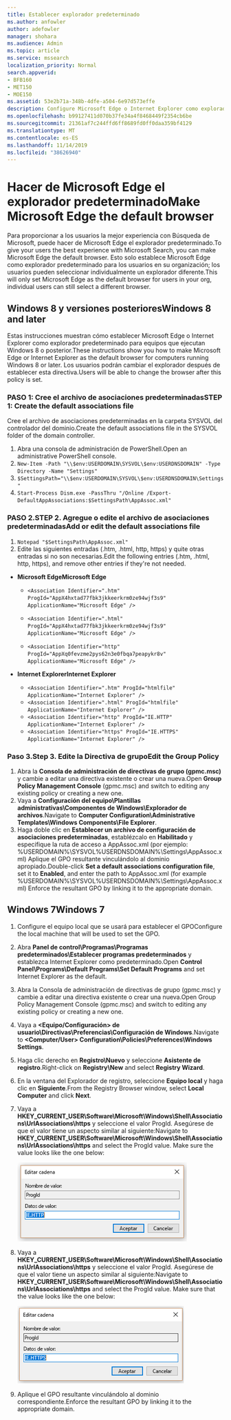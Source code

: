 ```yaml
---
title: Establecer explorador predeterminado
ms.author: anfowler
author: adefowler
manager: shohara
ms.audience: Admin
ms.topic: article
ms.service: mssearch
localization_priority: Normal
search.appverid:
- BFB160
- MET150
- MOE150
ms.assetid: 53e2b71a-348b-4dfe-a504-6e97d573effe
description: Configure Microsoft Edge o Internet Explorer como explorador predeterminado para los usuarios de Búsqueda de Microsoft.
ms.openlocfilehash: b99127411d070b37fe34a4f8468449f2354cb6be
ms.sourcegitcommit: 21361af7c244ffd6ff8689fd0ff0daa359bf4129
ms.translationtype: MT
ms.contentlocale: es-ES
ms.lasthandoff: 11/14/2019
ms.locfileid: "38626940"
---
```

# <a name="make-microsoft-edge-the-default-browser"></a><span data-ttu-id="b83e3-103">Hacer de Microsoft Edge el explorador predeterminado</span><span class="sxs-lookup"><span data-stu-id="b83e3-103">Make Microsoft Edge the default browser</span></span>
  
<span data-ttu-id="b83e3-104">Para proporcionar a los usuarios la mejor experiencia con Búsqueda de Microsoft, puede hacer de Microsoft Edge el explorador predeterminado.</span><span class="sxs-lookup"><span data-stu-id="b83e3-104">To give your users the best experience with Microsoft Search, you can make Microsoft Edge the default browser.</span></span> <span data-ttu-id="b83e3-105">Esto solo establece Microsoft Edge como explorador predeterminado para los usuarios en su organización; los usuarios pueden seleccionar individualmente un explorador diferente.</span><span class="sxs-lookup"><span data-stu-id="b83e3-105">This will only set Microsoft Edge as the default browser for users in your org, individual users can still select a different browser.</span></span>
  
  
## <a name="windows-8-and-later"></a><span data-ttu-id="b83e3-106">Windows 8 y versiones posteriores</span><span class="sxs-lookup"><span data-stu-id="b83e3-106">Windows 8 and later</span></span>

<span data-ttu-id="b83e3-107">Estas instrucciones muestran cómo establecer Microsoft Edge o Internet Explorer como explorador predeterminado para equipos que ejecutan Windows 8 o posterior.</span><span class="sxs-lookup"><span data-stu-id="b83e3-107">These instructions show you how to make Microsoft Edge or Internet Explorer as the default browser for computers running Windows 8 or later.</span></span> <span data-ttu-id="b83e3-108">Los usuarios podrán cambiar el explorador después de establecer esta directiva.</span><span class="sxs-lookup"><span data-stu-id="b83e3-108">Users will be able to change the browser after this policy is set.</span></span>
  
### <a name="step-1-create-the-default-associations-file"></a><span data-ttu-id="b83e3-109">PASO 1: Cree el archivo de asociaciones predeterminadas</span><span class="sxs-lookup"><span data-stu-id="b83e3-109">STEP 1: Create the default associations file</span></span>
<span data-ttu-id="b83e3-110">Cree el archivo de asociaciones predeterminadas en la carpeta SYSVOL del controlador del dominio.</span><span class="sxs-lookup"><span data-stu-id="b83e3-110">Create the default associations file in the SYSVOL folder of the domain controller.</span></span>

1. <span data-ttu-id="b83e3-111">Abra una consola de administración de PowerShell.</span><span class="sxs-lookup"><span data-stu-id="b83e3-111">Open an administrative PowerShell console.</span></span>
1. `New-Item -Path "\\$env:USERDOMAIN\SYSVOL\$env:USERDNSDOMAIN" -Type Directory -Name "Settings"`
1. `$SettingsPath="\\$env:USERDOMAIN\SYSVOL\$env:USERDNSDOMAIN\Settings"`
1. `Start-Process Dism.exe -PassThru "/Online /Export-DefaultAppAssociations:$SettingsPath\AppAssoc.xml"`
    
  
### <a name="step-2-add-or-edit-the-default-associations-file"></a><span data-ttu-id="b83e3-112">PASO 2.</span><span class="sxs-lookup"><span data-stu-id="b83e3-112">STEP 2.</span></span> <span data-ttu-id="b83e3-113">Agregue o edite el archivo de asociaciones predeterminadas</span><span class="sxs-lookup"><span data-stu-id="b83e3-113">Add or edit the default associations file</span></span>

1. `Notepad "$SettingsPath\AppAssoc.xml"`
1. <span data-ttu-id="b83e3-114">Edite las siguientes entradas (.htm, .html, http, https) y quite otras entradas si no son necesarias.</span><span class="sxs-lookup"><span data-stu-id="b83e3-114">Edit the following entries (.htm, .html, http, https), and remove other entries if they're not needed.</span></span>
  - <span data-ttu-id="b83e3-115">**Microsoft Edge**</span><span class="sxs-lookup"><span data-stu-id="b83e3-115">**Microsoft Edge**</span></span>
    - `<Association Identifier=".htm" ProgId="AppX4hxtad77fbk3jkkeerkrm0ze94wjf3s9" ApplicationName="Microsoft Edge" />`
              
    - `<Association Identifier=".html" ProgId="AppX4hxtad77fbk3jkkeerkrm0ze94wjf3s9" ApplicationName="Microsoft Edge" />`
    - `<Association Identifier="http" ProgId="AppXq0fevzme2pys62n3e0fbqa7peapykr8v" ApplicationName="Microsoft Edge" />`
    
  - <span data-ttu-id="b83e3-116">**Internet Explorer**</span><span class="sxs-lookup"><span data-stu-id="b83e3-116">**Internet Explorer**</span></span>
    
    - `<Association Identifier=".htm" ProgId="htmlfile" ApplicationName="Internet Explorer" />`        
    - `<Association Identifier=".html" ProgId="htmlfile" ApplicationName="Internet Explorer" />`
    - `<Association Identifier="http" ProgId="IE.HTTP" ApplicationName="Internet Explorer" />`
    - `<Association Identifier="https" ProgId="IE.HTTPS" ApplicationName="Internet Explorer" />`

### <a name="step-3-edit-the-group-policy"></a><span data-ttu-id="b83e3-117">Paso 3.</span><span class="sxs-lookup"><span data-stu-id="b83e3-117">Step 3.</span></span> <span data-ttu-id="b83e3-118">Edite la Directiva de grupo</span><span class="sxs-lookup"><span data-stu-id="b83e3-118">Edit the Group Policy</span></span>

1. <span data-ttu-id="b83e3-119">Abra la **Consola de administración de directivas de grupo (gpmc.msc)** y cambie a editar una directiva existente o crear una nueva.</span><span class="sxs-lookup"><span data-stu-id="b83e3-119">Open **Group Policy Management Console** (gpmc.msc) and switch to editing any existing policy or creating a new one.</span></span>
1. <span data-ttu-id="b83e3-120">Vaya a **Configuración del equipo\Plantillas administrativas\Componentes de Windows\Explorador de archivos**.</span><span class="sxs-lookup"><span data-stu-id="b83e3-120">Navigate to **Computer Configuration\Administrative Templates\Windows Components\File Explorer**.</span></span>
1. <span data-ttu-id="b83e3-121">Haga doble clic en **Establecer un archivo de configuración de asociaciones predeterminadas**, establézcalo en **Habilitado** y especifique la ruta de acceso a AppAssoc.xml (por ejemplo: %USERDOMAIN%\SYSVOL\%USERDNSDOMAIN%\Settings\AppAssoc.xml) Aplique el GPO resultante vinculándolo al dominio apropiado.</span><span class="sxs-lookup"><span data-stu-id="b83e3-121">Double-click **Set a default associations configuration file**, set it to **Enabled**, and enter the path to AppAssoc.xml (for example %USERDOMAIN%\SYSVOL\%USERDNSDOMAIN%\Settings\AppAssoc.xml) Enforce the resultant GPO by linking it to the appropriate domain.</span></span>

  
## <a name="windows-7"></a><span data-ttu-id="b83e3-122">Windows 7</span><span class="sxs-lookup"><span data-stu-id="b83e3-122">Windows 7</span></span>

1. <span data-ttu-id="b83e3-123">Configure el equipo local que se usará para establecer el GPO</span><span class="sxs-lookup"><span data-stu-id="b83e3-123">Configure the local machine that will be used to set the GPO.</span></span>
    
1. <span data-ttu-id="b83e3-124">Abra **Panel de control\Programas\Programas predeterminados\Establecer programas predeterminados** y establezca Internet Explorer como predeterminado.</span><span class="sxs-lookup"><span data-stu-id="b83e3-124">Open **Control Panel\Programs\Default Programs\Set Default Programs** and set Internet Explorer as the default.</span></span> 
    
2. <span data-ttu-id="b83e3-125">Abra la Consola de administración de directivas de grupo (gpmc.msc) y cambie a editar una directiva existente o crear una nueva.</span><span class="sxs-lookup"><span data-stu-id="b83e3-125">Open Group Policy Management Console (gpmc.msc) and switch to editing any existing policy or creating a new one.</span></span>
    
1. <span data-ttu-id="b83e3-126">Vaya a **\<Equipo/Configuración\> de usuario\Directivas\Preferencias\Configuración de Windows**.</span><span class="sxs-lookup"><span data-stu-id="b83e3-126">Navigate to **\<Computer/User\> Configuration\Policies\Preferences\Windows Settings**.</span></span>
    
2. <span data-ttu-id="b83e3-127">Haga clic derecho en **Registro\Nuevo** y seleccione **Asistente de registro**.</span><span class="sxs-lookup"><span data-stu-id="b83e3-127">Right-click on **Registry\New** and select **Registry Wizard**.</span></span>
    
3. <span data-ttu-id="b83e3-128">En la ventana del Explorador de registro, seleccione **Equipo local** y haga clic en **Siguiente**.</span><span class="sxs-lookup"><span data-stu-id="b83e3-128">From the Registry Browser window, select **Local Computer** and click **Next**.</span></span>
    
4. <span data-ttu-id="b83e3-p105">Vaya a **HKEY_CURRENT_USER\Software\Microsoft\Windows\Shell\Associations\UrlAssociations\https** y seleccione el valor ProgId. Asegúrese de que el valor tiene un aspecto similar al siguiente:</span><span class="sxs-lookup"><span data-stu-id="b83e3-p105">Navigate to **HKEY_CURRENT_USER\Software\Microsoft\Windows\Shell\Associations\UrlAssociations\https** and select the ProgId value. Make sure the value looks like the one below:</span></span> 
    
    ![Seleccione el valor ProgId en Editar cadena](media/f6173dcc-b898-4967-8c40-4b0fe411a92b.png)
  
5. <span data-ttu-id="b83e3-p106">Vaya a **HKEY_CURRENT_USER\Software\Microsoft\Windows\Shell\Associations\UrlAssociations\https** y seleccione el valor ProgId. Asegúrese de que el valor tiene un aspecto similar al siguiente:</span><span class="sxs-lookup"><span data-stu-id="b83e3-p106">Navigate to **HKEY_CURRENT_USER\Software\Microsoft\Windows\Shell\Associations\UrlAssociations\https** and select the ProgId value. Make sure that the value looks like the one below:</span></span> 
    
    ![Seleccione ProgId para HTTPS en Editar cadena](media/3519e13b-4fe7-4d15-946c-82fd50fc49bb.png)
  
3. <span data-ttu-id="b83e3-135">Aplique el GPO resultante vinculándolo al dominio correspondiente.</span><span class="sxs-lookup"><span data-stu-id="b83e3-135">Enforce the resultant GPO by linking it to the appropriate domain.</span></span>
    
